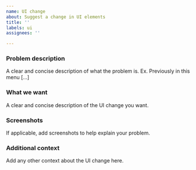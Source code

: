 ```yaml
---
name: UI change
about: Suggest a change in UI elements
title: ''
labels: ui
assignees: ''

---
```


### Problem description
A clear and concise description of what the problem is. Ex. Previously in this menu [...]

### What we want
A clear and concise description of the UI change you want.

### Screenshots
If applicable, add screenshots to help explain your problem.

### Additional context
Add any other context about the UI change here.
